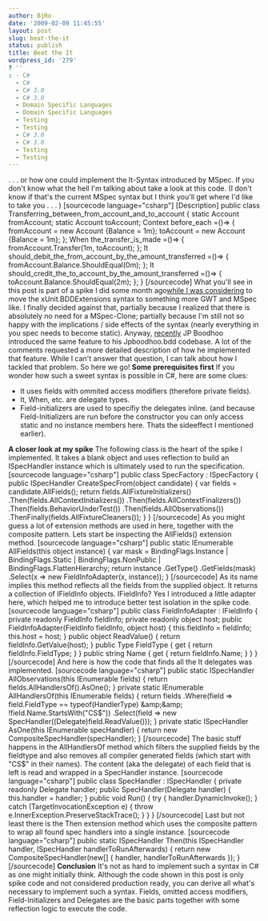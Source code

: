 ```yaml
---
author: BjRo
date: '2009-02-09 11:45:55'
layout: post
slug: beat-the-it
status: publish
title: Beat the It
wordpress_id: '279'
? ''
: - C#
  - C#
  - C# 3.0
  - C# 3.0
  - Domain Specific Languages
  - Domain Specific Languages
  - Testing
  - Testing
  - C# 3.0
  - C# 3.0
  - Testing
  - Testing
---
```


. . . or how one could implement the It-Syntax introduced by MSpec. If
you don't know what the hell I'm talking about take a look at this code.
(I don't know if that's the current MSpec syntax but I think you'll get
where I'd like to take you . . . ) [sourcecode language="csharp"]
[Description] public class
Transferring\_between\_from\_account\_and\_to\_account { static Account
fromAccount; static Account toAccount; Context before\_each =()=\> {
fromAccount = new Account {Balance = 1m}; toAccount = new Account
{Balance = 1m}; }; When the\_transfer\_is\_made =()=\> {
fromAccount.Transfer(1m, toAccount); }; It
should\_debit\_the\_from\_account\_by\_the\_amount\_transferred =()=\> {
fromAccount.Balance.ShouldEqual(0m); }; It
should\_credit\_the\_to\_account\_by\_the\_amount\_transferred =()=\> {
toAccount.Balance.ShouldEqual(2m); }; } [/sourcecode] What you'll see in
this post is part of a spike I did some month ago[while I was
considering](http://www.bjoernrochel.de/2008/11/27/a-new-syntax-for-xunitbddextensions/)
to move the xUnit.BDDExtensions syntax to something more GWT and MSpec
like. I finally decided against that, partially because I realized that
there is absolutely no need for a MSpec-Clone; partially because I'm
still not so happy with the implications / side effects of the syntax
(nearly everything in you spec needs to become static). Anyway,
[recently](http://blog.jpboodhoo.com/SlightAdditionToJpboodhoobdd.aspx)
JP Boodhoo introduced the same feature to his Jpboodhoo.bdd codebase. A
lot of the comments requested a more detailed description of how he
implemented that feature. While I can't answer that question, I can talk
about how I tackled that problem. So here we go! **Some prerequisites
first** If you wonder how such a sweet syntax is possible in C\#, here
are some clues:

-   It uses fields with ommited access modifiers (therefore private
    fields).
-   It, When, etc. are delegate types.
-   Field-initializers are used to specifiy the delegates inline. (and
    because Field-Initializers are run before the constructor you can
    only access static and no instance members here. Thats the
    sideeffect I mentioned earlier).

**A closer look at my spike** The following class is the heart of the
spike I implemented. It takes a blank object and uses reflection to
build an ISpecHandler instance which is ultimately used to run the
specification. [sourcecode language="csharp"] public class SpecFactory :
ISpecFactory { public ISpecHandler CreateSpecFrom(object candidate) {
var fields = candidate.AllFields(); return
fields.AllFixtureInitializers() .Then(fields.AllContextInitializers())
.Then(fields.AllContextFinalizers()) .Then(fields.BehaviorUnderTest())
.Then(fields.AllObservations())
.ThenFinally(fields.AllFixtureCleaners()); } } [/sourcecode] As you
might guess a lot of extension methods are used in here, together with
the composite pattern. Lets start be inspecting the AllFields()
extension method. [sourcecode language="csharp"] public static
IEnumerable AllFields(this object instance) { var mask =
BindingFlags.Instance | BindingFlags.Static | BindingFlags.NonPublic |
BindingFlags.FlattenHierarchy; return instance .GetType()
.GetFields(mask) .Select(x =\> new FieldInfoAdapter(x, instance)); }
[/sourcecode] As its name implies this method reflects all the fields
from the supplied object. It returns a collection of IFieldInfo objects.
IFieldInfo? Yes I introduced a little adapter here, which helped me to
introduce better test isolation in the spike code. [sourcecode
language="csharp"] public class FieldInfoAdapter : IFieldInfo { private
readonly FieldInfo fieldInfo; private readonly object host; public
FieldInfoAdapter(FieldInfo fieldInfo, object host) { this.fieldInfo =
fieldInfo; this.host = host; } public object ReadValue() { return
fieldInfo.GetValue(host); } public Type FieldType { get { return
fieldInfo.FieldType; } } public string Name { get { return
fieldInfo.Name; } } } [/sourcecode] And here is how the code that finds
all the It delegates was implemented. [sourcecode language="csharp"]
public static ISpecHandler AllObservations(this IEnumerable fields) {
return fields.AllHandlersOf().AsOne(); } private static IEnumerable
AllHandlersOf(this IEnumerable fields) { return fields .Where(field =\>
field.FieldType == typeof(HandlerType) &amp;amp;&amp;amp;
!field.Name.StartsWith("CS$")) .Select(field =\> new
SpecHandler((Delegate)field.ReadValue())); } private static ISpecHandler
AsOne(this IEnumerable specHandler) { return new
CompositeSpecHandler(specHandler); } [/sourcecode] The basic stuff
happens in the AllHandlersOf method which filters the supplied fields by
the fieldtype and also removes all compiler generated fields (which
start with "CS$" in their names). The content (aka the delegate) of each
field that is left is read and wrapped in a SpecHandler instance.
[sourcecode language="csharp"] public class SpecHandler : ISpecHandler {
private readonly Delegate handler; public SpecHandler(Delegate handler)
{ this.handler = handler; } public void Run() { try {
handler.DynamicInvoke(); } catch (TargetInvocationException e) { throw
e.InnerException.PreserveStackTrace(); } } } [/sourcecode] Last but not
least there is the Then extension method which uses the composite
pattern to wrap all found spec handlers into a single instance.
[sourcecode language="csharp"] public static ISpecHandler Then(this
ISpecHandler handler, ISpecHandler handlerToRunAfterwards) { return new
CompositeSpecHandler(new[] { handler, handlerToRunAfterwards }); }
[/sourcecode] **Conclusion** It's not as hard to implement such a syntax
in C\# as one might initially think. Although the code shown in this
post is only spike code and not considered production ready, you can
derive all what's necessary to implement such a syntax. Fields, omitted
access modifiers, Field-Initializers and Delegates are the basic parts
together with some reflection logic to execute the code.

